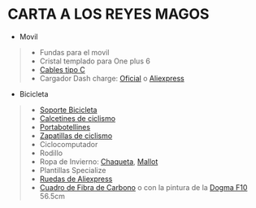# CARTA A LOS REYES MAGOS

* Movil

>* Fundas para el movil
>* Cristal templado para One plus 6
>* [Cables tipo C](https://www.amazon.es/AUKEY-Sincronizaci%C3%B3n-Samsung-Galaxy-MacBook/dp/B01ISKOPOK/ref=pd_sim_147_7?_encoding=UTF8&pd_rd_i=B01ISKOPOK&pd_rd_r=4d61c123-74e7-11e9-81c3-8ba35bc13d5c&pd_rd_w=MLw9M&pd_rd_wg=oJlvP&pf_rd_p=c5e8da29-5841-4f7b-8c21-cf8ed834359e&pf_rd_r=06WPACFNW5SRG2C4XQKM&psc=1&refRID=06WPACFNW5SRG2C4XQKM)
>* Cargador Dash charge: [Oficial](https://www.oneplus.com/es/oneplus-fast-charge-power-bundle) o [Aliexpress](https://es.aliexpress.com/store/product/Original-OnePlus-5-charger-dash-charger-OnePlus-3-3T-charger-EU-5V4A-fast-quick-charge-Adapter/1434006_32826010063.html?spm=a219c.search0104.3.2.45bb1304Jr2lt8&ws_ab_test=searchweb0_0,searchweb201602_2_10065_10068_10547_319_10891_317_10548_10696_10924_453_10084_454_10083_10927_10618_10920_10921_10922_10307_10820_10301_10821_10303_537_536_10059_10884_10887_100031_321_322_10103_5727015_5727515-5727015,searchweb201603_51,ppcSwitch_0&algo_expid=ad746d82-c118-411d-bf62-801b90c3f3ae-0&algo_pvid=ad746d82-c118-411d-bf62-801b90c3f3ae)

* Bicicleta

>* [Soporte Bicicleta](https://www.decathlon.es/es/p/pie-para-guardar-1-bicicleta/_/R-p-X8241261?mc=8241261&c=NEGRO)
>* [Calcetines de ciclismo](https://es.aliexpress.com/item/33002069029.html?spm=a2g0o.cart.0.0.67483c002PIyw4&mp=1)
>* [Portabotellines](https://es.aliexpress.com/item/32425581953.html?spm=a2g0o.productlist.0.0.17b43302DaAEJo&algo_pvid=38d7dbfd-91b5-4983-aa00-f197a9243946&algo_expid=38d7dbfd-91b5-4983-aa00-f197a9243946-0&btsid=6fd682bb-6554-434c-8208-00c11500345f&ws_ab_test=searchweb0_0,searchweb201602_9,searchweb201603_60)
>* [Zapatillas de ciclismo](https://www.fizik.com/eu_en/tempo-overcurve-r5.html?cId=93-item-9)
>* Ciclocomputador
>* Rodillo
>* Ropa de Invierno: [Chaqueta](https://www.decathlon.es/es/p/chaqueta-ciclismo-invierno-hombre-rc-100-negro/_/R-p-117767?mc=8406498&c=AMARILLO), [Mallot](https://www.amazon.es/Uglyfrog-Invierno-Maillot-Ciclismo-Hombre/dp/B01MQN9JD1/ref=sr_1_17?keywords=Ropa%2BCiclista%2BInvierno&qid=1567329871&s=gateway&sr=8-17&th=1&psc=1)
>* Plantillas Specialize
>* [Ruedas de Aliexpress](https://es.aliexpress.com/item/Carbono-CENTRO-DE-LUZ-ultra-700C-40mm-bicicleta-de-carretera-de-aleaci-n-de-aluminio-llanta/32958284009.html?spm=a2g0o.cart.99999999.284.6e6e3c00ezXOGm)
>* [Cuadro de Fibra de Carbono](https://es.aliexpress.com/item/2019-nuevo-de-carretera-de-carbono-bicicleta-de-carretera-ciclismo-bicicleta-de-marcos-de-la-marca/32861247643.html?spm=a2g0o.cart.99999999.282.2e203c001d0N3V) o con la pintura de la [Dogma F10](https://es.aliexpress.com/store/product/Customized-2019-newly-carbon-road-frame-carbon-fibre-racing-bicycle-frame-glossy-matte-BSA-BB30-for/3147028_32953133159.html?spm=a219c.search0104.3.44.166375ffRozee4&ws_ab_test=searchweb0_0,searchweb201602_3_10065_10068_10547_319_10891_317_10548_10696_10084_453_454_10083_10618_10307_10820_10821_10301_10303_537_536_10059_10884_10887_321_322_10103,searchweb201603_52,ppcSwitch_0&algo_expid=243c8635-708a-404d-88a0-163c492f6f77-5&algo_pvid=243c8635-708a-404d-88a0-163c492f6f77) 56.5cm
